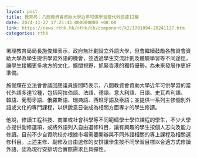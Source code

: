 ```yaml
---
layout: post
title: 教育局：八間教資會資助大學近年可供學習當代外語達12種
date: 2024-11-27 17:25:43.000000000 +08:00
link: https://news.rthk.hk/rthk/ch/component/k2/1781094-20241127.htm
categories: rthk
---
```


署理教育局局長施俊輝表示，政府無計劃設立外語大學，但會繼續鼓勵各教資會資助大學為學生提供學習外語的機會，並透過學生交流計劃及體驗學習等不同途徑，讓學生接觸更多地方的文化，擴闊視野，抓緊香港的獨特優勢，為未來發展作更好準備。

施俊輝在立法會會議回應議員提問時表示，八間教資會資助大學近年可供學習的當代外語多達12種，包括阿拉伯語、法語、德語、意大利語、日語、史瓦希利語、韓語、葡萄牙語、俄羅斯語、瑞典語、西班牙語及泰語；並提供一系列主修個別外語或文化的專門課程，以供銳意日後成為相關方面專才的學生修讀。

他說，修讀工程科技、商業或社會科學等不同範疇學士學位課程的學生，不少大學亦提供副修選項，或將外語列入自由選修科目，讓有興趣的學生按個人志向及能力修讀。目前不少自資院校亦根據市場需要開辦與不同外語相關的專上課程及相關選修科目。上述主修、副修及自由選修的安排讓學生按不同學習目標以合適方式修讀外語，認為現行安排切合實際需求且具彈性。
